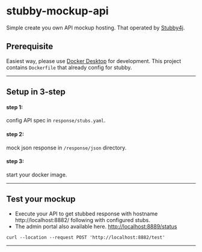 # stubby-mockup-api

Simple create you own API mockup hosting. That operated by [Stubby4j](https://stubby4j.com/).


## Prerequisite

Easiest way, please use [Docker Desktop](https://www.docker.com/products/docker-desktop/) for development. This project contains `Dockerfile` that already config for stubby.

---

## Setup in 3-step

#### step 1:

config API spec in `response/stubs.yaml`.

#### step 2: 

mock json response in `/response/json` directory.

#### step 3: 

start your docker image.

---


## Test your mockup


- Execute your API to get stubbed response with hostname http://localhost:8882/ following with configured stubs.
- The admin portal also available here. [http://localhost:8889/status](http://localhost:8889/status)

```
curl --location --request POST 'http://localhost:8882/test'
```



----

